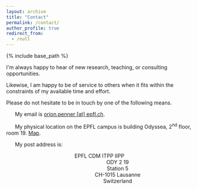 ```yaml
---
layout: archive
title: "Contact"
permalink: /contact/
author_profile: true
redirect_from:
  - /null
---
```


{% include base_path %}

I'm always happy to hear of new research, teaching, or consulting opportunities.

Likewise, I am happy to be of service to others when it fits within the constraints of my available time and effort.

Please do not hesitate to be in touch by one of the following means.

&nbsp;&nbsp;&nbsp;&nbsp;&nbsp;&nbsp;My email is [orion.penner [at] epfl.ch](mailto:orion.penner@epfl.ch).

&nbsp;&nbsp;&nbsp;&nbsp;&nbsp;&nbsp;My physical location on the EPFL campus is building Odyssea, 2<sup>nd</sup> floor, room 19. [Map](http://map.epfl.ch/theme/generalite_thm_plan_public?dim_floor=2&amp;lang=en&amp;dim_lang=en&amp;baselayer_ref=grp_backgrounds&amp;map_x=533462&amp;map_y=152246&amp;map_zoom=14).

&nbsp;&nbsp;&nbsp;&nbsp;&nbsp;&nbsp;My post address is:<br>
<p style="text-align: center;">
EPFL CDM ITPP IIPP<br>
&nbsp;&nbsp;&nbsp;&nbsp;&nbsp;&nbsp;&nbsp;&nbsp;&nbsp;&nbsp;&nbsp;&nbsp;&nbsp;&nbsp;&nbsp;&nbsp;&nbsp;&nbsp;&nbsp;&nbsp;&nbsp;&nbsp;&nbsp;&nbsp;
ODY 2 19<br>
&nbsp;&nbsp;&nbsp;&nbsp;&nbsp;&nbsp;&nbsp;&nbsp;&nbsp;&nbsp;&nbsp;&nbsp;&nbsp;&nbsp;&nbsp;&nbsp;&nbsp;&nbsp;&nbsp;&nbsp;&nbsp;&nbsp;&nbsp;&nbsp;
Station 5<br>
&nbsp;&nbsp;&nbsp;&nbsp;&nbsp;&nbsp;&nbsp;&nbsp;&nbsp;&nbsp;&nbsp;&nbsp;&nbsp;&nbsp;&nbsp;&nbsp;&nbsp;&nbsp;&nbsp;&nbsp;&nbsp;&nbsp;&nbsp;&nbsp;
CH-1015 Lausanne<br>
&nbsp;&nbsp;&nbsp;&nbsp;&nbsp;&nbsp;&nbsp;&nbsp;&nbsp;&nbsp;&nbsp;&nbsp;&nbsp;&nbsp;&nbsp;&nbsp;&nbsp;&nbsp;&nbsp;&nbsp;&nbsp;&nbsp;&nbsp;&nbsp;
Switzerland</p>
